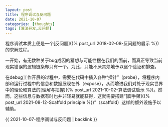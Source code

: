 ```yaml
---
layout: post
title: 程序调试与反问题
date: 2021-10-07
categories: [thoughts]
tags: [算法开发,反问题]
---
```


程序调试本质上便是一个[反问题]({% post_url 2018-02-08-反问题的启示 %})的求解过程。

一开始，有无数种关于bug成因的猜想与可能性摆在我们的面前，而真正导致当前现实错误的逻辑链条却只有一个。为此，只能不厌其烦地予以逐个验证和排查。

在debug工作开展的过程中，需要在代码中插入各种“探针”（probe），将程序内部和运行过程中的信息和数据展现在外（expose），从而增进我们对处于现实世界中的理论和算法的[理解与把握]({% post_url 2021-10-02-算法调试启示 %})。然而，这些信息与数据有时也并非轻易就能获得，这就需要搭建“[脚手架]({% post_url 2021-08-12-Scaffold principle %})”（scaffold）这样的额外设施予以辅助。

{{ 2021-10-07-程序调试与反问题 | backlink }}
